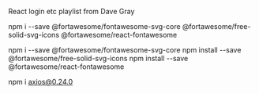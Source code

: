React login etc playlist from Dave Gray

npm i --save @fortawesome/fontawesome-svg-core @fortawesome/free-solid-svg-icons @fortawesome/react-fontawesome

npm i --save @fortawesome/fontawesome-svg-core
npm install --save @fortawesome/free-solid-svg-icons
npm install --save @fortawesome/react-fontawesome

npm i axios@0.24.0

